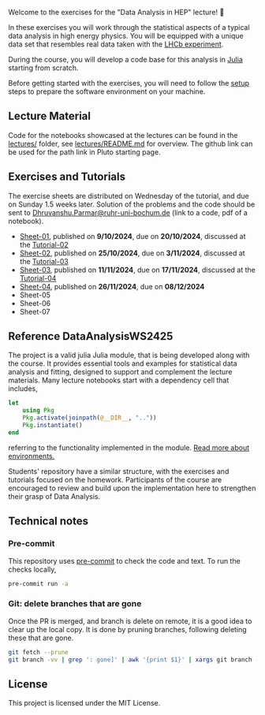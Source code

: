 Welcome to the exercises for the "Data Analysis in HEP" lecture! :wave:

In these exercises you will work through the statistical aspects of a typical data analysis in high energy physics. You will be equipped with a unique data set that resembles real data taken with the [LHCb experiment](https://lhcb-outreach.web.cern.ch/).

During the course, you will develop a code base for this analysis in [Julia](https://julialang.org/) starting from scratch.

Before getting started with the exercises, you will need to follow the [setup](exercises/setup.md) steps to prepare the software environment on your machine.

## Lecture Material

Code for the notebooks showcased at the lectures can be found in the [lectures/](lectures/) folder, see [lectures/README.md](lectures/README.md) for overview.
The github link can be used for the path link in Pluto starting page.

## Exercises and Tutorials

The exercise sheets are distributed on Wednesday of the tutorial, and due on Sunday 1.5 weeks later.
Solution of the problems and the code should be sent to <Dhruvanshu.Parmar@ruhr-uni-bochum.de> (link to a code, pdf of a notebook).

- [Sheet-01](https://github.com/RUB-EP1/ExercisesDataAnalysisWS2425/blob/main/exercises/sheet-01.md), published on **9/10/2024**, due on **20/10/2024**, discussed at the [Tutorial-02](https://github.com/RUB-EP1/ExercisesDataAnalysisWS2425/blob/main/tutorials/tutorial-02.md)
- [Sheet-02](https://github.com/RUB-EP1/ExercisesDataAnalysisWS2425/blob/main/exercises/sheet-02.md), published on **25/10/2024**, due on **3/11/2024**, discussed at the [Tutorial-03](https://github.com/RUB-EP1/ExercisesDataAnalysisWS2425/blob/main/tutorials/tutorial-03.md)
- [Sheet-03](https://github.com/RUB-EP1/ExercisesDataAnalysisWS2425/blob/main/exercises/sheet-03.md), published on **11/11/2024**, due on **17/11/2024**, discussed at the [Tutorial-04](https://github.com/RUB-EP1/ExercisesDataAnalysisWS2425/blob/main/tutorials/tutorial-04.md)
- [Sheet-04](https://github.com/RUB-EP1/ExercisesDataAnalysisWS2425/blob/main/exercises/sheet-04.md), published on **26/11/2024**, due on **08/12/2024**
- Sheet-05
- Sheet-06
- Sheet-07

## Reference DataAnalysisWS2425

The project is a valid julia Julia module, that is being developed along with the course.
It provides essential tools and examples for statistical data analysis and fitting, designed to support and complement the lecture materials.
Many lecture notebooks start with a dependency cell that includes,

```julia
let
    using Pkg
    Pkg.activate(joinpath(@__DIR__, ".."))
    Pkg.instantiate()
end
```

referring to the functionality implemented in the module. [Read more about environments.](https://plutojl.org/en/docs/packages-advanced/)

Students' repository have a similar structure, with the exercises and tutorials focused on the homework.
Participants of the course are encouraged to review and build upon the implementation here to strengthen their grasp of Data Analysis.

## Technical notes

### Pre-commit

This repository uses [pre-commit](https://pre-commit.com/) to check the code and text.
To run the checks locally,

```bash
pre-commit run -a
```

### Git: delete branches that are gone

Once the PR is merged, and branch is delete on remote, it is a good idea to clear up the local copy.
It is done by pruning branches, following deleting these that are gone.

```bash
git fetch --prune
git branch -vv | grep ': gone]' | awk '{print $1}' | xargs git branch -D
```

## License

This project is licensed under the MIT License.
